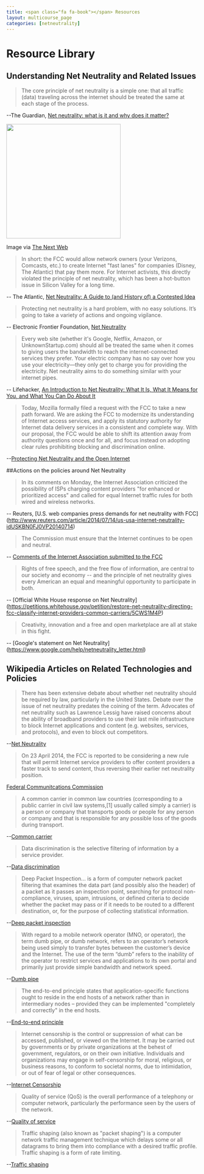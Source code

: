 ```yaml
---
title: <span class="fa fa-book"></span> Resources
layout: multicourse_page
categories: [netneutrality]
---
```


<script src="{{site.baseurl}}/js/make-api.js"></script>
<script src="{{site.baseurl}}/js/makeGallery.js"></script>

# Resource Library 

## Understanding Net Neutrality and Related Issues

>The core principle of net neutrality is a simple one: that all traffic (data) traveling across the internet should be treated the same at each stage of the process. 

--The Guardian, [Net neutrality: what is it and why does it matter?](http://www.theguardian.com/technology/2014/may/14/net-neutrality-fcc-what-is-it)

<div class="attribution">
<a href="http://thenextweb.com/us/2010/08/19/riaa-speaks-out-against-net-neutrality-again/"><img src="http://cdn1.tnwcdn.com/files/2010/08/net_neutrality.jpg" width="300px"></a>

<p>Image via <a href="http://thenextweb.com/us/2010/08/19/riaa-speaks-out-against-net-neutrality-again">The Next Web</a>
</p>
</div>

>In short: the FCC would allow network owners (your Verizons, Comcasts, etc.) to create Internet "fast lanes" for companies (Disney, The Atlantic) that pay them more. For Internet activists, this directly violated the principle of net neutrality, which has been a hot-button issue in Silicon Valley for a long time. 

-- The Atlantic, [Net Neutrality: A Guide to (and History of) a Contested Idea](http://www.theatlantic.com/technology/archive/2014/04/the-best-writing-on-net-neutrality/361237/)

>Protecting net neutrality is a hard problem, with no easy solutions.  It’s going to take a variety of actions and ongoing vigilance.

-- Electronic Frontier Foundation, [Net Neutrality](https://www.eff.org/issues/net-neutrality)

>Every web site (whether it's Google, Netflix, Amazon, or UnknownStartup.com) should all be treated the same when it comes to giving users the bandwidth to reach the internet-connected services they prefer. Your electric company has no say over how you use your electricity—they only get to charge you for providing the electricity. Net neutrality aims to do something similar with your internet pipes.

-- Lifehacker, [An Introduction to Net Neutrality: What It Is, What It Means for You, and What You Can Do About It](http://lifehacker.com/5720407/an-introduction-to-net-neutrality-what-it-is-what-it-means-for-you-and-what-you-can-do-about-it)

>Today, Mozilla formally filed a request with the FCC to take a new path forward. We are asking the FCC to modernize its understanding of Internet access services, and apply its statutory authority for Internet data delivery services in a consistent and complete way. With our proposal, the FCC would be able to shift its attention away from authority questions once and for all, and focus instead on adopting clear rules prohibiting blocking and discrimination online.

--[Protecting Net Neutrality and the Open Internet](https://blog.mozilla.org/netpolicy/2014/05/05/protecting-net-neutrality-and-the-open-internet/)

##Actions on the policies around Net Neutrality

>In its comments on Monday, the Internet Association criticized the possibility of ISPs charging content providers "for enhanced or prioritized access" and called for equal Internet traffic rules for both wired and wireless networks.

-- Reuters, [U.S. web companies press demands for net neutrality with FCC] (http://www.reuters.com/article/2014/07/14/us-usa-internet-neutrality-idUSKBN0FJ0VP20140714)

>The Commission must ensure that the Internet continues to be open and neutral.

-- [Comments of the Internet Association submitted to the FCC](http://internetassociation.org/wp-content/uploads/2014/07/Comments.pdf)

>Rights of free speech, and the free flow of information, are central to our society and economy -- and the principle of net neutrality gives every American an equal and meaningful opportunity to participate in both.

-- [Official White House response on Net Neutrality] (https://petitions.whitehouse.gov/petition/restore-net-neutrality-directing-fcc-classify-internet-providers-common-carriers/5CWS1M4P)

>Creativity, innovation and a free and open marketplace are all at stake in this fight.

-- [Google's statement on Net Neutrality] (https://www.google.com/help/netneutrality_letter.html)

## Wikipedia Articles on Related Technologies and Policies

>There has been extensive debate about whether net neutrality should be required by law, particularly in the United States. Debate over the issue of net neutrality predates the coining of the term. Advocates of net neutrality such as Lawrence Lessig have raised concerns about the ability of broadband providers to use their last mile infrastructure to block Internet applications and content (e.g. websites, services, and protocols), and even to block out competitors.

--[Net Neutrality](https://en.wikipedia.org/wiki/Network_neutrality)

>On 23 April 2014, the FCC is reported to be considering a new rule that will permit Internet service providers to offer content providers a faster track to send content, thus reversing their earlier net neutrality position.

[Federal Communitcations Commission](http://en.wikipedia.org/wiki/Federal_Communications_Commission)

>A common carrier in common law countries (corresponding to a public carrier in civil law systems,[1] usually called simply a carrier) is a person or company that transports goods or people for any person or company and that is responsible for any possible loss of the goods during transport. 

--[Common carrier](https://en.wikipedia.org/wiki/Common_carrier)

>Data discrimination is the selective filtering of information by a service provider. 

--[Data discrimination](https://en.wikipedia.org/wiki/Data_discrimination)

>Deep Packet Inspection... is a form of computer network packet filtering that examines the data part (and possibly also the header) of a packet as it passes an inspection point, searching for protocol non-compliance, viruses, spam, intrusions, or defined criteria to decide whether the packet may pass or if it needs to be routed to a different destination, or, for the purpose of collecting statistical information. 

--[Deep packet inspection](https://en.wikipedia.org/wiki/Deep_packet_inspection)

>With regard to a mobile network operator (MNO, or operator), the term dumb pipe, or dumb network, refers to an operator’s network being used simply to transfer bytes between the customer’s device and the Internet. The use of the term “dumb” refers to the inability of the operator to restrict services and applications to its own portal and primarily just provide simple bandwidth and network speed.

--[Dumb pipe](https://en.wikipedia.org/wiki/Dumb_pipe)

>The end-to-end principle states that application-specific functions ought to reside in the end hosts of a network rather than in intermediary nodes – provided they can be implemented "completely and correctly" in the end hosts. 

--[End-to-end principle](https://en.wikipedia.org/wiki/End-to-end_principle)

>Internet censorship is the control or suppression of what can be accessed, published, or viewed on the Internet. It may be carried out by governments or by private organizations at the behest of government, regulators, or on their own initiative. Individuals and organizations may engage in self-censorship for moral, religious, or business reasons, to conform to societal norms, due to intimidation, or out of fear of legal or other consequences.

--[Internet Censorship](https://en.wikipedia.org/wiki/Internet_censorship)

>Quality of service (QoS) is the overall performance of a telephony or computer network, particularly the performance seen by the users of the network.

--[Quality of service](https://en.wikipedia.org/wiki/Quality_of_service)

>Traffic shaping (also known as "packet shaping") is a computer network traffic management technique which delays some or all datagrams to bring them into compliance with a desired traffic profile. Traffic shaping is a form of rate limiting.

--[Traffic shaping](https://en.wikipedia.org/wiki/Traffic_shaping)